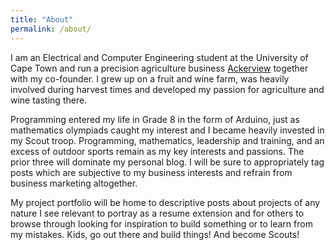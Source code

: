 ```yaml
---
title: "About"
permalink: /about/
---
```


I am an Electrical and Computer Engineering student at the University of Cape Town and run a precision agriculture business [Ackerview](https://ackerview.com) together with my co-founder. I grew up on a fruit and wine farm, was heavily involved during harvest times and developed my passion for agriculture and wine tasting there.

Programming entered my life in Grade 8 in the form of Arduino, just as mathematics olympiads caught my interest and I became heavily invested in my Scout troop. Programming, mathematics, leadership and training, and an excess of outdoor sports remain as my key interests and passions. The prior three will dominate my personal blog. I will be sure to appropriately tag posts which are subjective to my business interests and refrain from business marketing altogether.

My project portfolio will be home to descriptive posts about projects of any nature I see relevant to portray as a resume extension and for others to browse through looking for inspiration to build something or to learn from my mistakes. Kids, go out there and build things! And become Scouts!
